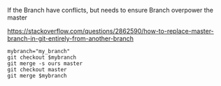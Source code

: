 If the Branch have conflicts, but needs to ensure Branch overpower the master

https://stackoverflow.com/questions/2862590/how-to-replace-master-branch-in-git-entirely-from-another-branch

```
mybranch="my_branch"
git checkout $mybranch
git merge -s ours master
git checkout master
git merge $mybranch
```
